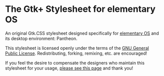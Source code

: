 # The Gtk+ Stylesheet for elementary OS

An original Gtk.CSS stylesheet designed specifically for [elementary OS](https://elementary.io) and its desktop environment: Pantheon.

This stylesheet is licensed openly under the terms of the [GNU General Public License](https://github.com/elementary/stylesheet/blob/master/COPYING). Redistributing, forking, remixing, etc. are encouraged!

If you feel the desire to compensate the designers who maintain this stylesheet for your usage, [please see this page](https://elementary.io/get-involved#funding) and thank you!
